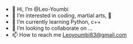 - 👋 Hi, I’m @Leo-Youmbi
- 👀 I’m interested in coding, martial arts, 🏀 
- 🌱 I’m currently learning Python, c++
- 💞️ I’m looking to collaborate on ...
- 📫 How to reach me Leoyoumbi83@gmail.com

<!---
Leo-Youmbi/Leo-Youmbi is a ✨ special ✨ repository because its `README.md` (this file) appears on your GitHub profile.
You can click the Preview link to take a look at your changes.
--->
